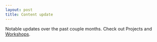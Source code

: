 ```yaml
---
layout: post
title: Content update
---
```


Notable updates over the past couple months. Check out Projects and [Workshops](https://github.com/m-clark/Workshops).
